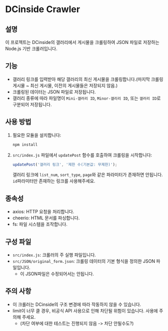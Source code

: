 # DCinside Crawler

## 설명
이 프로젝트는 DCinside의 갤러리에서 게시물을 크롤링하여 JSON 파일로 저장하는 Node.js 기반 크롤러입니다.

## 기능
- 갤러리 링크를 입력받아 해당 갤러리의 최신 게시물을 크롤링합니다.(마지막 크롤링 게시물 ~ 최신 게시물, 이전의 게시물들은 저장되지 않음.)
- 크롤링된 데이터는 JSON 파일로 저장됩니다.
- 갤러리 종류에 따라 파일명이 `Mini-갤러리 ID`, `Minor-갤리리 ID`, 또는 `갤러리 ID`로 구분되어 저장됩니다.

## 사용 방법
1. 필요한 모듈을 설치합니다:
   ```bash
   npm install
   ```
2. `src/index.js` 파일에서 `updatePost` 함수를 호출하여 크롤링을 시작합니다:
   ```javascript
   updatePost('갤러리 링크', '제한 수(기본값: 무제한)');
   ```
   갤러리 링크에 `list_num`, `sort_type`, `page`와 같은 파라미터가 존재하면 안됩니다.
   `id`파라미터만 존재하는 링크를 사용해주세요.

## 종속성
- axios: HTTP 요청을 처리합니다.
- cheerio: HTML 문서를 파싱합니다.
- fs: 파일 시스템을 조작합니다.

## 구성 파일
- `src/index.js`: 크롤러의 주 실행 파일입니다.
- `src/JSON/original_form.json`: 크롤링 데이터의 기본 형식을 정의한 JSON 파일입니다.
    - 이 JSON파일은 수정되어서는 안됩니다.

## 주의 사항
- 이 크롤러는 DCinside의 구조 변경에 따라 작동하지 않을 수 있습니다.
- limit이 너무 클 경우, 비공식 API 사용으로 인해 차단될 위험이 있습니다. 사용에 주의해 주세요.
    - (차단 여부에 대한 테스트는 진행되지 않음 -> 차단 안될수도?)
